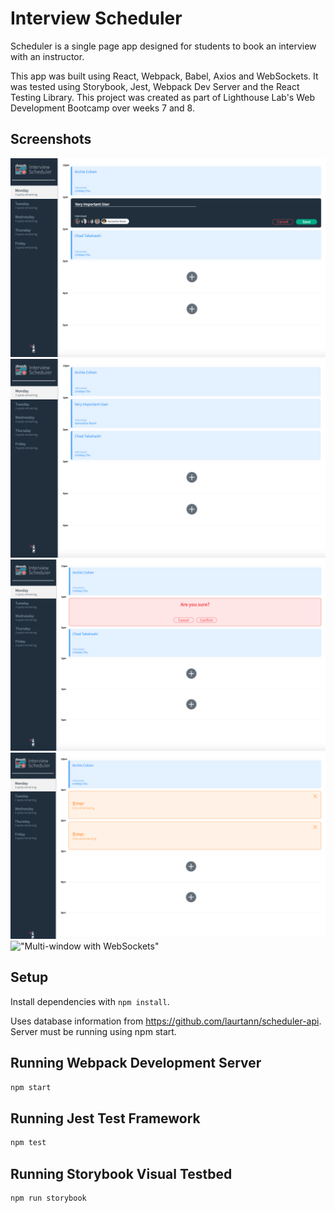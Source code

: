 # Interview Scheduler

Scheduler is a single page app designed for students to book an interview with an instructor.

This app was built using React, Webpack, Babel, Axios and WebSockets. It was tested using Storybook, Jest, Webpack Dev Server and the React Testing Library. This project was created as part of Lighthouse Lab's Web Development Bootcamp over weeks 7 and 8.

## Screenshots
!["Book New Appointment View"](https://github.com/laurtann/scheduler/blob/master/docs/scheduler-book-interview-form.png?raw=true)
!["View of Booked Appointment"](https://github.com/laurtann/scheduler/blob/master/docs/scheduler-interview-booked.png?raw=true)
!["Delete Interview Confirmation"](https://github.com/laurtann/scheduler/blob/master/docs/scheduler-confirm-delete.png?raw=true)
!["On Save & On Delete Error Messages"](https://github.com/laurtann/scheduler/blob/master/docs/scheduler-error-messages.png?raw=true)
!["Multi-window with WebSockets"](https://github.com/laurtann/scheduler/blob/master/docs/scheduler-web-sockets.gif?raw=true)

## Setup

Install dependencies with `npm install`.

Uses database information from https://github.com/laurtann/scheduler-api. Server must be running using npm start. 

## Running Webpack Development Server

```sh
npm start
```

## Running Jest Test Framework

```sh
npm test
```

## Running Storybook Visual Testbed

```sh
npm run storybook
```
